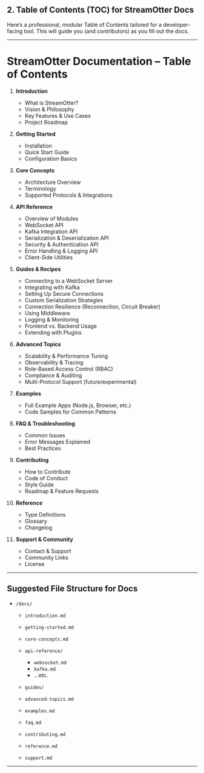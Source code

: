 

## 2. Table of Contents (TOC) for StreamOtter Docs

Here’s a professional, modular Table of Contents tailored for a developer-facing tool. This will guide you (and contributors) as you fill out the docs.

---

# StreamOtter Documentation – Table of Contents

1. **Introduction**

   * What is StreamOtter?
   * Vision & Philosophy
   * Key Features & Use Cases
   * Project Roadmap

2. **Getting Started**

   * Installation
   * Quick Start Guide
   * Configuration Basics

3. **Core Concepts**

   * Architecture Overview
   * Terminology
   * Supported Protocols & Integrations

4. **API Reference**

   * Overview of Modules
   * WebSocket API
   * Kafka Integration API
   * Serialization & Deserialization API
   * Security & Authentication API
   * Error Handling & Logging API
   * Client-Side Utilities

5. **Guides & Recipes**

   * Connecting to a WebSocket Server
   * Integrating with Kafka
   * Setting Up Secure Connections
   * Custom Serialization Strategies
   * Connection Resilience (Reconnection, Circuit Breaker)
   * Using Middleware
   * Logging & Monitoring
   * Frontend vs. Backend Usage
   * Extending with Plugins

6. **Advanced Topics**

   * Scalability & Performance Tuning
   * Observability & Tracing
   * Role-Based Access Control (RBAC)
   * Compliance & Auditing
   * Multi-Protocol Support (future/experimental)

7. **Examples**

   * Full Example Apps (Node.js, Browser, etc.)
   * Code Samples for Common Patterns

8. **FAQ & Troubleshooting**

   * Common Issues
   * Error Messages Explained
   * Best Practices

9. **Contributing**

   * How to Contribute
   * Code of Conduct
   * Style Guide
   * Roadmap & Feature Requests

10. **Reference**

    * Type Definitions
    * Glossary
    * Changelog

11. **Support & Community**

    * Contact & Support
    * Community Links
    * License

---

## Suggested File Structure for Docs

* `/docs/`

  * `introduction.md`
  * `getting-started.md`
  * `core-concepts.md`
  * `api-reference/`

    * `websocket.md`
    * `kafka.md`
    * ...etc.
  * `guides/`
  * `advanced-topics.md`
  * `examples.md`
  * `faq.md`
  * `contributing.md`
  * `reference.md`
  * `support.md`

---
